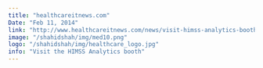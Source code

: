 ```yaml
---
title: "healthcareitnews.com"
Date: "Feb 11, 2014"
link: "http://www.healthcareitnews.com/news/visit-himss-analytics-booth"
image: "/shahidshah/img/med10.png"
logo: "/shahidshah/img/healthcare_logo.jpg"
info: "Visit the HIMSS Analytics booth"
---
```


